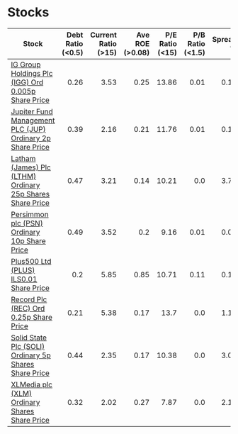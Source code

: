 # Stocks
| Stock | Debt Ratio (<0.5) | Current Ratio (>15) | Ave ROE (>0.08)| P/E Ratio (<15)| P/B Ratio (<1.5)| Spread % |
| ----- | -----------------:| -------------------:| --------------:| --------------:| ---------------:| --------:|
|[IG Group Holdings Plc (IGG) Ord 0.005p Share Price ](https://www.hl.co.uk/shares/shares-search-results/i/ig-group-holdings-plc-ord-0.005p "Link")|0.26|3.53|0.25|13.86|0.01|0.12|
|[Jupiter Fund Management PLC (JUP) Ordinary 2p Share Price ](https://www.hl.co.uk/shares/shares-search-results/j/jupiter-fund-management-plc-ordinary-2p "Link")|0.39|2.16|0.21|11.76|0.01|0.15|
|[Latham (James) Plc (LTHM) Ordinary 25p Shares Share Price ](https://www.hl.co.uk/shares/shares-search-results/l/latham-james-plc-ordinary-25p-shares "Link")|0.47|3.21|0.14|10.21|0.0|3.73|
|[Persimmon plc (PSN) Ordinary 10p Share Price ](https://www.hl.co.uk/shares/shares-search-results/p/persimmon-plc-ordinary-10p "Link")|0.49|3.52|0.2|9.16|0.01|0.08|
|[Plus500 Ltd (PLUS) ILS0.01 Share Price ](https://www.hl.co.uk/shares/shares-search-results/p/plus500-ltd-ordinary-ils0.01 "Link")|0.2|5.85|0.85|10.71|0.11|0.14|
|[Record Plc (REC) Ord 0.25p Share Price ](https://www.hl.co.uk/shares/shares-search-results/r/record-plc-ord-0.25p "Link")|0.21|5.38|0.17|13.7|0.0|1.19|
|[Solid State Plc (SOLI) Ordinary 5p Shares Share Price ](https://www.hl.co.uk/shares/shares-search-results/s/solid-state-plc-ordinary-5p-shares "Link")|0.44|2.35|0.17|10.38|0.0|3.03|
|[XLMedia plc (XLM) Ordinary Shares Share Price ](https://www.hl.co.uk/shares/shares-search-results/x/xlmedia-plc-ordinary-shares "Link")|0.32|2.02|0.27|7.87|0.0|2.11|
